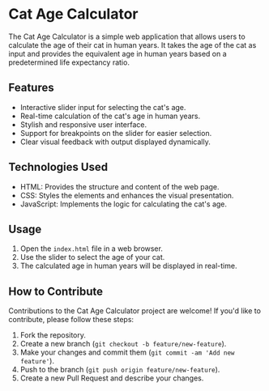 # Cat Age Calculator

The Cat Age Calculator is a simple web application that allows users to calculate the age of their cat in human years. It takes the age of the cat as input and provides the equivalent age in human years based on a predetermined life expectancy ratio.

## Features

- Interactive slider input for selecting the cat's age.
- Real-time calculation of the cat's age in human years.
- Stylish and responsive user interface.
- Support for breakpoints on the slider for easier selection.
- Clear visual feedback with output displayed dynamically.

## Technologies Used

- HTML: Provides the structure and content of the web page.
- CSS: Styles the elements and enhances the visual presentation.
- JavaScript: Implements the logic for calculating the cat's age.

## Usage

1. Open the `index.html` file in a web browser.
2. Use the slider to select the age of your cat.
3. The calculated age in human years will be displayed in real-time.

## How to Contribute

Contributions to the Cat Age Calculator project are welcome! If you'd like to contribute, please follow these steps:

1. Fork the repository.
2. Create a new branch (`git checkout -b feature/new-feature`).
3. Make your changes and commit them (`git commit -am 'Add new feature'`).
4. Push to the branch (`git push origin feature/new-feature`).
5. Create a new Pull Request and describe your changes.

